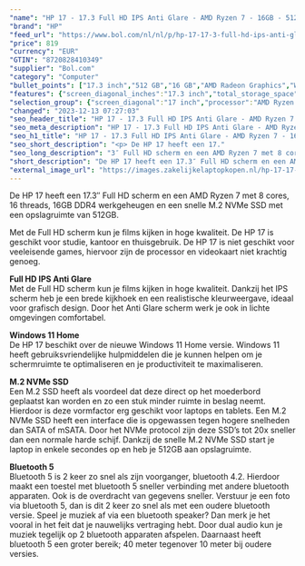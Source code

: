 ```yaml
---
"name": "HP 17 - 17.3 Full HD IPS Anti Glare - AMD Ryzen 7 - 16GB - 512GB SSD M.2 NVMe - Windows 11 Home"
"brand": "HP"
"feed_url": "https://www.bol.com/nl/nl/p/hp-17-17-3-full-hd-ips-anti-glare-amd-ryzen-7-16gb-512gb-ssd-m-2-nvme-windows-11-home/9300000152351770"
"price": 819
"currency": "EUR"
"GTIN": "8720828410349"
"supplier": "Bol.com"
"category": "Computer"
"bullet_points": ["17.3 inch","512 GB","16 GB","AMD Radeon Graphics","Windows"]
"features": {"screen_diagonal_inches":"17.3 inch","total_storage_space":"512 GB","memory_size":"16 GB","graphics_card":"AMD Radeon Graphics","operating_system":"Windows"}
"selection_group": {"screen_diagonal":"17 inch","processor":"AMD Ryzen 7","changed_price_past_3_days":false,"product_family":"HP 17"}
"changed": "2023-12-13 07:27:03"
"seo_header_title": "HP 17 - 17.3 Full HD IPS Anti Glare - AMD Ryzen 7 - 16GB - 512GB SSD M.2 NVMe - Windows 11 Home"
"seo_meta_description": "HP 17 - 17.3 Full HD IPS Anti Glare - AMD Ryzen 7 - 16GB - 512GB SSD M.2 NVMe - Windows 11 Home"
"seo_h1_title": "HP 17 - 17.3 Full HD IPS Anti Glare - AMD Ryzen 7 - 16GB - 512GB SSD M.2 NVMe - Windows 11 Home"
"seo_short_description": "<p> De HP 17 heeft een 17."
"seo_long_description": "3″ Full HD scherm en een AMD Ryzen 7 met 8 cores, 16 threads, 16GB DDR4 werkgeheugen en een snelle M. 2 NVMe SSD met een opslagruimte van 512GB. </p> <p> Met de Full HD scherm kun je films kijken in hoge kwaliteit. De HP 17 is geschikt voor studie, kantoor en thuisgebruik. De HP 17 is niet geschikt voor veeleisende games, hiervoor zijn de processor en videokaart niet krachtig genoeg. </p> <p> <strong>Full HD IPS Anti Glare</strong><br />Met de Full HD scherm kun je films kijken in hoge kwaliteit. Dankzij het IPS scherm heb je een brede kijkhoek en een realistische kleurweergave, ideaal voor grafisch design. Door het Anti Glare scherm werk je ook in lichte omgevingen comfortabel. </p> <p> <strong>Windows 11 Home</strong><br />De HP 17 beschikt over de nieuwe Windows 11 Home versie. Windows 11 heeft gebruiksvriendelijke hulpmiddelen die je kunnen helpen om je schermruimte te optimaliseren en je productiviteit te maximaliseren. </p> <p> <strong>M. 2 NVMe SSD</strong><br />Een M. 2 SSD heeft als voordeel dat deze direct op het moederbord geplaatst kan worden en zo een stuk minder ruimte in beslag neemt. Hierdoor is deze vormfactor erg geschikt voor laptops en tablets. Een M. 2 NVMe SSD heeft een interface die is opgewassen tegen hogere snelheden dan SATA of mSATA. Door het NVMe protocol zijn deze SSD’s tot 20x sneller dan een normale harde schijf. Dankzij de snelle M. 2 NVMe SSD start je laptop in enkele secondes op en heb je 512GB aan opslagruimte. </p> <p> <strong>Bluetooth 5</strong><br />Bluetooth 5 is 2 keer zo snel als zijn voorganger, bluetooth 4. 2. Hierdoor maakt een toestel met bluetooth 5 sneller verbinding met andere bluetooth apparaten. Ook is de overdracht van gegevens sneller. Verstuur je een foto via bluetooth 5, dan is dit 2 keer zo snel als met een oudere bluetooth versie. Speel je muziek af via een bluetooth speaker? Dan merk je het vooral in het feit dat je nauwelijks vertraging hebt. Door dual audio kun je muziek tegelijk op 2 bluetooth apparaten afspelen. Daarnaast heeft bluetooth 5 een groter bereik; 40 meter tegenover 10 meter bij oudere versies. </p>"
"short_description": "De HP 17 heeft een 17.3″ Full HD scherm en een AMD Ryzen 7 met 8 cores, 16 threads, 16GB DDR4 werkgeheugen en een snelle M.2 NVMe SSD met een opslagruimte van 512GB. Met de Full HD scherm kun je films kijken in hoge kwaliteit. De HP 17 is geschikt voor studie, kantoor en thuisgebruik. De HP 17 is niet geschikt voor veeleisende games, hiervoor zijn de processor en videokaart niet krachtig genoeg. Full HD IPS Anti Glare Met de Full HD scherm kun je films kijken in hoge kwaliteit. Dankzij het IPS scherm heb je een brede kijkhoek en een realistische kleurweergave, ideaal voor grafisch design. Door het Anti Glare scherm werk je ook in lichte omgevingen comfortabel. Windows 11 Home De HP 17 beschikt over de nieuwe Windows 11 Home versie. Windows 11 heeft gebruiksvriendelijke hulpmiddelen die je kunnen helpen om je schermruimte te optimaliseren en je productiviteit te maximaliseren. M.2 NVMe SSD Een M.2 SSD heeft als voordeel dat deze direct op het moederbord geplaatst kan worden en zo een stuk minder ruimte in beslag neemt. Hierdoor is deze vormfactor erg geschikt voor laptops en tablets. Een M.2 NVMe SSD heeft een interface die is opgewassen tegen hogere snelheden dan SATA of mSATA. Door het NVMe protocol zijn deze SSD’s tot 20x sneller dan een normale harde schijf. Dankzij de snelle M.2 NVMe SSD start je laptop in enkele secondes op en heb je 512GB aan opslagruimte. Bluetooth 5 Bluetooth 5 is 2 keer zo snel als zijn voorganger, bluetooth 4.2. Hierdoor maakt een toestel met bluetooth 5 sneller verbinding met andere bluetooth apparaten. Ook is de overdracht van gegevens sneller. Verstuur je een foto via bluetooth 5, dan is dit 2 keer zo snel als met een oudere bluetooth versie. Speel je muziek af via een bluetooth speaker? Dan merk je het vooral in het feit dat je nauwelijks vertraging hebt. Door dual audio kun je muziek tegelijk op 2 bluetooth apparaten afspelen. Daarnaast heeft bluetooth 5 een groter bereik; 40 meter tegenover 10 meter bij oudere versies."
"external_image_url": "https://images.zakelijkelaptopkopen.nl/hp-17-17-3-full-hd-ips-anti-glare-amd-ryzen-7-16gb-512gb-ssd-m-2-nvme-windows-11-home.webp"
---
```


<p> De HP 17 heeft een 17.3″ Full HD scherm en een AMD Ryzen 7 met 8 cores, 16 threads, 16GB DDR4 werkgeheugen en een snelle M.2 NVMe SSD met een opslagruimte van 512GB. </p> <p> Met de Full HD scherm kun je films kijken in hoge kwaliteit. De HP 17 is geschikt voor studie, kantoor en thuisgebruik. De HP 17 is niet geschikt voor veeleisende games, hiervoor zijn de processor en videokaart niet krachtig genoeg. </p> <p> <strong>Full HD IPS Anti Glare</strong><br />Met de Full HD scherm kun je films kijken in hoge kwaliteit. Dankzij het IPS scherm heb je een brede kijkhoek en een realistische kleurweergave, ideaal voor grafisch design. Door het Anti Glare scherm werk je ook in lichte omgevingen comfortabel. </p> <p> <strong>Windows 11 Home</strong><br />De HP 17 beschikt over de nieuwe Windows 11 Home versie. Windows 11 heeft gebruiksvriendelijke hulpmiddelen die je kunnen helpen om je schermruimte te optimaliseren en je productiviteit te maximaliseren. </p> <p> <strong>M.2 NVMe SSD</strong><br />Een M.2 SSD heeft als voordeel dat deze direct op het moederbord geplaatst kan worden en zo een stuk minder ruimte in beslag neemt. Hierdoor is deze vormfactor erg geschikt voor laptops en tablets. Een M.2 NVMe SSD heeft een interface die is opgewassen tegen hogere snelheden dan SATA of mSATA. Door het NVMe protocol zijn deze SSD’s tot 20x sneller dan een normale harde schijf. Dankzij de snelle M.2 NVMe SSD start je laptop in enkele secondes op en heb je 512GB aan opslagruimte. </p> <p> <strong>Bluetooth 5</strong><br />Bluetooth 5 is 2 keer zo snel als zijn voorganger, bluetooth 4.2. Hierdoor maakt een toestel met bluetooth 5 sneller verbinding met andere bluetooth apparaten. Ook is de overdracht van gegevens sneller. Verstuur je een foto via bluetooth 5, dan is dit 2 keer zo snel als met een oudere bluetooth versie. Speel je muziek af via een bluetooth speaker? Dan merk je het vooral in het feit dat je nauwelijks vertraging hebt. Door dual audio kun je muziek tegelijk op 2 bluetooth apparaten afspelen. Daarnaast heeft bluetooth 5 een groter bereik; 40 meter tegenover 10 meter bij oudere versies. </p>